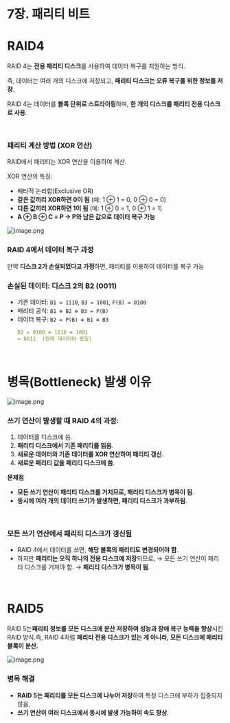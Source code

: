 # 7장. 패리티 비트

# RAID4

RAID 4는 **전용 패리티 디스크**를 사용하여 데이터 복구를 지원하는 방식.

즉, 데이터는 여러 개의 디스크에 저장되고, **패리티 디스크는 오류 복구를 위한 정보를 저장**.

RAID 4는 데이터를 **블록 단위로 스트라이핑**하며, **한 개의 디스크를 패리티 전용 디스크로 사용**.

<br>

### **패리티 계산 방법 (XOR 연산)**

RAID에서 패리티는 XOR 연산을 이용하여 계산.

XOR 연산의 특징:

- 배타적 논리합(Exclusive OR)
- **같은 값끼리 XOR하면 0이 됨** (예: 1 ⊕ 1 = 0, 0 ⊕ 0 = 0)
- **다른 값끼리 XOR하면 1이 됨** (예: 1 ⊕ 0 = 1, 0 ⊕ 1 = 1)
- **A ⊕ B ⊕ C = P → P와 남은 값으로 데이터 복구 가능**

![image.png](image.png)

### **RAID 4에서 데이터 복구 과정**

만약 **디스크 2가 손실되었다고 가정**하면, 패리티를 이용하여 데이터를 복구 가능

### **손실된 데이터: 디스크 2의 B2 (0011)**

- 기존 데이터: `B1 = 1110`, `B3 = 1001`, `P(B) = 0100`
- 패리티 공식: `B1 ⊕ B2 ⊕ B3 = P(B)`
- 데이터 복구: `B2 = P(B) ⊕ B1 ⊕ B3`
  ```yaml
  B2 = 0100 ⊕ 1110 ⊕ 1001
  = 0011  (원래 데이터와 동일)
  ```

<br>

# 병목(Bottleneck) 발생 이유

![image.png](image%201.png)

### 쓰기 연산이 발생할 때 RAID 4의 과정:

1. 데이터를 디스크에 씀.
2. **패리티 디스크에서 기존 패리티를 읽음**.
3. **새로운 데이터와 기존 데이터를 XOR 연산하여 패리티 갱신**.
4. **새로운 패리티 값을 패리티 디스크에 씀**.

**문제점**

- **모든 쓰기 연산이 패리티 디스크를 거치므로, 패리티 디스크가 병목이 됨**.
- **동시에 여러 개의 데이터 쓰기가 발생하면, 패리티 디스크가 과부하됨**.

<br>

### **모든 쓰기 연산에서 패리티 디스크가 갱신됨**

- RAID 4에서 데이터를 쓰면, **해당 블록의 패리티도 변경되어야 함**.
- 하지만 **패리티는 오직 하나의 전용 디스크에 저장**되므로,
  → 모든 쓰기 연산이 패리티 디스크를 거쳐야 함.
  → **패리티 디스크가 병목이 됨**.

<br>

# RAID5

RAID 5는**패리티 정보를 모든 디스크에 분산 저장하여 성능과 장애 복구 능력을 향상**시킨 RAID 방식.즉, RAID 4처럼 **패리티 전용 디스크가 있는 게 아니라, 모든 디스크에 패리티 블록이 분산.**

![image.png](image%202.png)

### 병목 해결

- **RAID 5는 패리티를 모든 디스크에 나누어 저장**하여 특정 디스크에 부하가 집중되지 않음.
- **쓰기 연산이 여러 디스크에서 동시에 발생 가능하여 속도 향상**.

<br>
<br>
